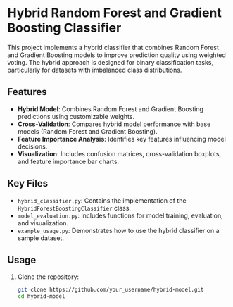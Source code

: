 # Hybrid Random Forest and Gradient Boosting Classifier

This project implements a hybrid classifier that combines Random Forest and Gradient Boosting models to improve prediction quality using weighted voting. The hybrid approach is designed for binary classification tasks, particularly for datasets with imbalanced class distributions.

## Features
- **Hybrid Model**: Combines Random Forest and Gradient Boosting predictions using customizable weights.
- **Cross-Validation**: Compares hybrid model performance with base models (Random Forest and Gradient Boosting).
- **Feature Importance Analysis**: Identifies key features influencing model decisions.
- **Visualization**: Includes confusion matrices, cross-validation boxplots, and feature importance bar charts.

## Key Files
- `hybrid_classifier.py`: Contains the implementation of the `HybridForestBoostingClassifier` class.
- `model_evaluation.py`: Includes functions for model training, evaluation, and visualization.
- `example_usage.py`: Demonstrates how to use the hybrid classifier on a sample dataset.

## Usage
1. Clone the repository:
   ```bash
   git clone https://github.com/your_username/hybrid-model.git
   cd hybrid-model
